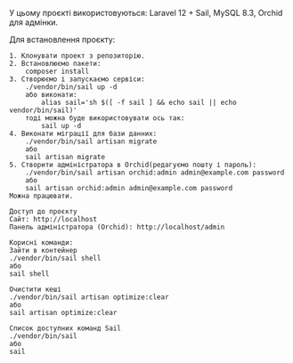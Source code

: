 
У цьому проєкті використовуються: Laravel 12 + Sail, MySQL 8.3, Orchid для адмінки. 

Для встановлення проєкту:
    
    1. Клонувати проект з репозиторію.
    2. Встановлюємо пакети:
        composer install
    3. Створюємо і запускаємо сервіси:
        ./vendor/bin/sail up -d  
        або виконати:
            alias sail='sh $([ -f sail ] && echo sail || echo vendor/bin/sail)'
        тоді можна буде використовувати ось так:
            sail up -d
    4. Виконати міграції для бази данних:
        ./vendor/bin/sail artisan migrate
        aбо 
        sail artisan migrate
    5. Створити адміністратора в Orchid(редагуємо пошту і пароль):
        ./vendor/bin/sail artisan orchid:admin admin@example.com password
        або
        sail artisan orchid:admin admin@example.com password
    Можна працювати.

    Доступ до проєкту
    Сайт: http://localhost
    Панель адміністратора (Orchid): http://localhost/admin

    Корисні команди:
    Зайти в контейнер
    ./vendor/bin/sail shell
    або
    sail shell

    Очистити кеші
    ./vendor/bin/sail artisan optimize:clear
    або
    sail artisan optimize:clear

    Список доступних команд Sail
    ./vendor/bin/sail
    або
    sail 

